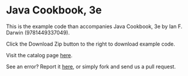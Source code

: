 Java Cookbook, 3e
================

This is the example code than accompanies Java Cookbook, 3e by Ian F. Darwin (9781449337049). 

Click the Download Zip button to the right to download example code.

Visit the catalog page [here](http://shop.oreilly.com/product/0636920026518.do).

See an error? Report it [here](http://oreilly.com/catalog/errata.csp?isbn=0636920026518), or simply fork and send us a pull request.
